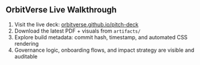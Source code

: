 ## OrbitVerse Live Walkthrough

1.  Visit the live deck: [orbitverse.github.io/pitch-deck](https://orbitverse.github.io/pitch-deck)
2.  Download the latest PDF + visuals from `artifacts/`
3.  Explore build metadata: commit hash, timestamp, and automated CSS rendering
4.  Governance logic, onboarding flows, and impact strategy are visible and auditable
